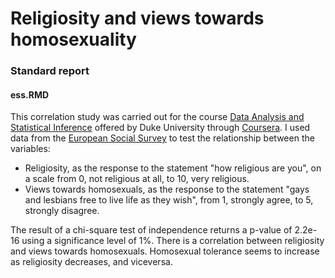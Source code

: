 Religiosity and views towards homosexuality
===========================================

### Standard report
#### ess.RMD

This correlation study was carried out for the course [Data Analysis and Statistical Inference](https://www.coursera.org/course/statistics) offered by Duke University through [Coursera](https://www.coursera.org/). I used data from the [European Social Survey](http://www.europeansocialsurvey.org/) to test the relationship between the variables:

- Religiosity, as the response to the statement "how religious are you", on a scale from 0, not religious at all, to 10, very religious.
- Views towards homosexuals, as the response to the statement "gays and lesbians free to live life as they wish", from 1, strongly agree, to 5, strongly disagree.

The result of a chi-square test of independence returns a p-value of 2.2e-16 using a significance level of 1%. There is a correlation between religiosity and views towards homosexuals. Homosexual tolerance seems to increase as religiosity decreases, and viceversa.
